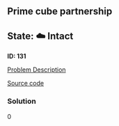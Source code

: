 ## Prime cube partnership

## State: :cloud: **Intact**

**ID: 131**

[Problem Description](https://projecteuler.net/problem=131)

[Source code](main.cpp)

### Solution
0